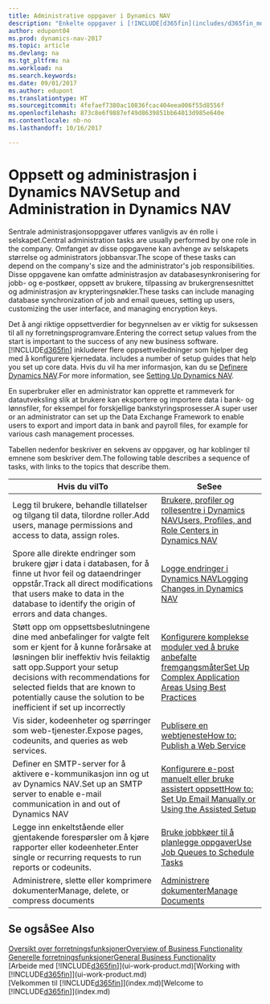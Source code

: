 ```yaml
---
title: Administrative oppgaver i Dynamics NAV
description: "Enkelte oppgaver i [!INCLUDE[d365fin](includes/d365fin_md.MD)] krever sentral administrasjon og oppsett. Se hva de er, og finn ut hva som må gjøres."
author: edupont04
ms.prod: dynamics-nav-2017
ms.topic: article
ms.devlang: na
ms.tgt_pltfrm: na
ms.workload: na
ms.search.keywords: 
ms.date: 09/01/2017
ms.author: edupont
ms.translationtype: HT
ms.sourcegitcommit: 4fefaef7380ac10836fcac404eea006f55d8556f
ms.openlocfilehash: 873c8e6f9887ef49d8639851bb64013d985e640e
ms.contentlocale: nb-no
ms.lasthandoff: 10/16/2017

---
```

# <a name="setup-and-administration-in-dynamics-nav"></a><span data-ttu-id="8f5ad-104">Oppsett og administrasjon i Dynamics NAV</span><span class="sxs-lookup"><span data-stu-id="8f5ad-104">Setup and Administration in Dynamics NAV</span></span>
<span data-ttu-id="8f5ad-105">Sentrale administrasjonsoppgaver utføres vanligvis av én rolle i selskapet.</span><span class="sxs-lookup"><span data-stu-id="8f5ad-105">Central administration tasks are usually performed by one role in the company.</span></span> <span data-ttu-id="8f5ad-106">Omfanget av disse oppgavene kan avhenge av selskapets størrelse og administrators jobbansvar.</span><span class="sxs-lookup"><span data-stu-id="8f5ad-106">The scope of these tasks can depend on the company's size and the administrator's job responsibilities.</span></span> <span data-ttu-id="8f5ad-107">Disse oppgavene kan omfatte administrasjon av databasesynkronisering for jobb- og e-postkøer, oppsett av brukere, tilpassing av brukergrensesnittet og administrasjon av krypteringsnøkler.</span><span class="sxs-lookup"><span data-stu-id="8f5ad-107">These tasks can include managing database synchronization of job and email queues, setting up users, customizing the user interface, and managing encryption keys.</span></span>  

<span data-ttu-id="8f5ad-108">Det å angi riktige oppsettverdier for begynnelsen av er viktig for suksessen til all ny forretningsprogramvare.</span><span class="sxs-lookup"><span data-stu-id="8f5ad-108">Entering the correct setup values from the start is important to the success of any new business software.</span></span> [!INCLUDE[d365fin](includes/d365fin_md.md)]<span data-ttu-id="8f5ad-109"> inkluderer flere oppsettveiledninger som hjelper deg med å konfigurere kjernedata.</span><span class="sxs-lookup"><span data-stu-id="8f5ad-109"> includes a number of setup guides that help you set up core data.</span></span> <span data-ttu-id="8f5ad-110">Hvis du vil ha mer informasjon, kan du se [Definere Dynamics NAV](setup.md).</span><span class="sxs-lookup"><span data-stu-id="8f5ad-110">For more information, see [Setting Up Dynamics NAV](setup.md).</span></span>

<!--Whether you use [!INCLUDE[rim](../../includes/rim_md.md)] to implement setup values or you manually enter them in the new company, you can support your setup decisions with some general recommendations for selected setup fields that are known to potentially cause the solution to be inefficient if defined incorrectly.-->  

<span data-ttu-id="8f5ad-111">En superbruker eller en administrator kan opprette et rammeverk for datautveksling slik at brukere kan eksportere og importere data i bank- og lønnsfiler, for eksempel for forskjellige bankstyringsprosesser.</span><span class="sxs-lookup"><span data-stu-id="8f5ad-111">A super user or an administrator can set up the Data Exchange Framework to enable users to export and import data in bank and payroll files, for example for various cash management processes.</span></span>  

<span data-ttu-id="8f5ad-112">Tabellen nedenfor beskriver en sekvens av oppgaver, og har koblinger til emnene som beskriver dem.</span><span class="sxs-lookup"><span data-stu-id="8f5ad-112">The following table describes a sequence of tasks, with links to the topics that describe them.</span></span>   

|<span data-ttu-id="8f5ad-113">**Hvis du vil**</span><span class="sxs-lookup"><span data-stu-id="8f5ad-113">**To**</span></span>|<span data-ttu-id="8f5ad-114">**Se**</span><span class="sxs-lookup"><span data-stu-id="8f5ad-114">**See**</span></span>|  
|------------|-------------|  
|<span data-ttu-id="8f5ad-115">Legg til brukere, behandle tillatelser og tilgang til data, tilordne roller.</span><span class="sxs-lookup"><span data-stu-id="8f5ad-115">Add users, manage permissions and access to data, assign roles.</span></span>|[<span data-ttu-id="8f5ad-116">Brukere, profiler og rollesentre i Dynamics NAV</span><span class="sxs-lookup"><span data-stu-id="8f5ad-116">Users, Profiles, and Role Centers in Dynamics NAV</span></span>](admin-users-profiles-roles.md)|  
|<span data-ttu-id="8f5ad-117">Spore alle direkte endringer som brukere gjør i data i databasen, for å finne ut hvor feil og dataendringer oppstår.</span><span class="sxs-lookup"><span data-stu-id="8f5ad-117">Track all direct modifications that users make to data in the database to identify the origin of errors and data changes.</span></span>|[<span data-ttu-id="8f5ad-118">Logge endringer i Dynamics NAV</span><span class="sxs-lookup"><span data-stu-id="8f5ad-118">Logging Changes in Dynamics NAV</span></span>](across-log-changes.md)|  
|<span data-ttu-id="8f5ad-119">Støtt opp om oppsettsbeslutningene dine med anbefalinger for valgte felt som er kjent for å kunne forårsake at løsningen blir ineffektiv hvis feilaktig satt opp.</span><span class="sxs-lookup"><span data-stu-id="8f5ad-119">Support your setup decisions with recommendations for selected fields that are known to potentially cause the solution to be inefficient if set up incorrectly</span></span>|[<span data-ttu-id="8f5ad-120">Konfigurere komplekse moduler ved å bruke anbefalte fremgangsmåter</span><span class="sxs-lookup"><span data-stu-id="8f5ad-120">Set Up Complex Application Areas Using Best Practices</span></span>](set-up-complex-application-areas-using-best-practices.md)|  
|<span data-ttu-id="8f5ad-121">Vis sider, kodeenheter og spørringer som web-tjenester.</span><span class="sxs-lookup"><span data-stu-id="8f5ad-121">Expose pages, codeunits, and queries as web services.</span></span>|[<span data-ttu-id="8f5ad-122">Publisere en webtjeneste</span><span class="sxs-lookup"><span data-stu-id="8f5ad-122">How to: Publish a Web Service</span></span>](across-how-publish-web-service.md)|  
|<span data-ttu-id="8f5ad-123">Definer en SMTP-server for å aktivere e-kommunikasjon inn og ut av Dynamics NAV.</span><span class="sxs-lookup"><span data-stu-id="8f5ad-123">Set up an SMTP server to enable e-mail communication in and out of Dynamics NAV</span></span>| [<span data-ttu-id="8f5ad-124">Konfigurere e-post manuelt eller bruke assistert oppsett</span><span class="sxs-lookup"><span data-stu-id="8f5ad-124">How to: Set Up Email Manually or Using the Assisted Setup</span></span>](madeira-how-setup-email.md)|  
|<span data-ttu-id="8f5ad-125">Legge inn enkeltstående eller gjentakende forespørsler om å kjøre rapporter eller kodeenheter.</span><span class="sxs-lookup"><span data-stu-id="8f5ad-125">Enter single or recurring requests to run reports or codeunits.</span></span>|[<span data-ttu-id="8f5ad-126">Bruke jobbkøer til å planlegge oppgaver</span><span class="sxs-lookup"><span data-stu-id="8f5ad-126">Use Job Queues to Schedule Tasks</span></span>](admin-job-queues-schedule-tasks.md)|  
|<span data-ttu-id="8f5ad-127">Administrere, slette eller komprimere dokumenter</span><span class="sxs-lookup"><span data-stu-id="8f5ad-127">Manage, delete, or compress documents</span></span>|[<span data-ttu-id="8f5ad-128">Administrere dokumenter</span><span class="sxs-lookup"><span data-stu-id="8f5ad-128">Manage Documents</span></span>](admin-manage-documents.md)|  

## <a name="see-also"></a><span data-ttu-id="8f5ad-129">Se også</span><span class="sxs-lookup"><span data-stu-id="8f5ad-129">See Also</span></span>
[<span data-ttu-id="8f5ad-130">Oversikt over forretningsfunksjoner</span><span class="sxs-lookup"><span data-stu-id="8f5ad-130">Overview of Business Functionality</span></span>](madeira-business-functionality.md)  
[<span data-ttu-id="8f5ad-131">Generelle forretningsfunksjoner</span><span class="sxs-lookup"><span data-stu-id="8f5ad-131">General Business Functionality</span></span>](ui-across-business-areas.md)  
<span data-ttu-id="8f5ad-132">[Arbeide med [!INCLUDE[d365fin](includes/d365fin_md.md)]](ui-work-product.md)</span><span class="sxs-lookup"><span data-stu-id="8f5ad-132">[Working with [!INCLUDE[d365fin](includes/d365fin_md.md)]](ui-work-product.md)</span></span>  
<span data-ttu-id="8f5ad-133">[Velkommen til [!INCLUDE[d365fin](includes/d365fin_md.md)]](index.md)</span><span class="sxs-lookup"><span data-stu-id="8f5ad-133">[Welcome to [!INCLUDE[d365fin](includes/d365fin_md.md)]](index.md)</span></span>  

